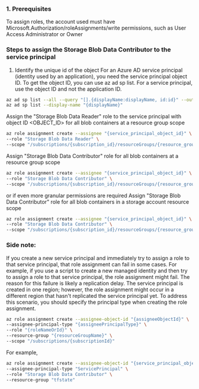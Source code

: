<!--
SPDX-FileCopyrightText: 2025 Siemens AG

SPDX-License-Identifier: MIT
-->

### 1. Prerequisites
To assign roles, the account used must have Microsoft.Authorization/roleAssignments/write permissions, such as User Access Administrator or Owner

### Steps to assign the Storage Blob Data Contributor to the service principal
1. Identify the unique id of the object
For an Azure AD service principal (identity used by an application), you need the service principal object ID. To get the object ID, you can use az ad sp list. For a service principal, use the object ID and not the application ID.

```sh
az ad sp list --all --query "[].{displayName:displayName, id:id}" --output tsv
az ad sp list --display-name "{displayName}"
```

Assign the "Storage Blob Data Reader" role to the service principal with object ID <OBJECT_ID> for all blob containers at a resource group scope
```sh
az role assignment create --assignee "{service_principal_object_id}" \
--role "Storage Blob Data Reader" \
--scope "/subscriptions/{subscription_id}/resourceGroups/{resource_group_name}"
```

Assign "Storage Blob Data Contributor" role for all blob containers at a resource group scope

```sh
az role assignment create --assignee "{service_principal_object_id}" \
--role "Storage Blob Data Contributor" \
--scope "/subscriptions/{subscription_id}/resourceGroups/{resource_group_name}"
```
or if even more granular permissions are required
Assign "Storage Blob Data Contributor" role for all blob containers in a storage account resource scope

```sh
az role assignment create --assignee "{service_principal_object_id}" \
--role "Storage Blob Data Contributor" \
--scope "/subscriptions/{subscription_id}/resourceGroups/{resource_group_name}/providers/Microsoft.Storage/storageAccounts/{storage_account}"
```

### Side note:
If you create a new service principal and immediately try to assign a role to that service principal, that role assignment can fail in some cases. For example, if you use a script to create a new managed identity and then try to assign a role to that service principal, the role assignment might fail. The reason for this failure is likely a replication delay. The service principal is created in one region; however, the role assignment might occur in a different region that hasn't replicated the service principal yet. To address this scenario, you should specify the principal type when creating the role assignment.

```sh
az role assignment create --assignee-object-id "{assigneeObjectId}" \
--assignee-principal-type "{assigneePrincipalType}" \
--role "{roleNameOrId}" \
--resource-group "{resourceGroupName}" \
--scope "/subscriptions/{subscriptionId}"
```

For example,
```sh
az role assignment create --assignee-object-id "{service_principal_object_id}" \
--assignee-principal-type "ServicePrincipal" \
--role "Storage Blob Data Contributor" \
--resource-group "tfstate"
```

